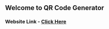 <h2>Welcome to QR Code Generator</h2>


<h3> Website Link - <a href="https://qrcode--generator.herokuapp.com" target="_blank">Click Here</a></h3>

